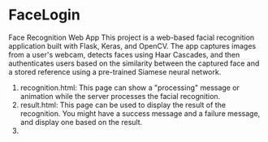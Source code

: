# FaceLogin
Face Recognition Web App This project is a web-based facial recognition application built with Flask, Keras, and OpenCV. The app captures images from a user's webcam, detects faces using Haar Cascades, and then authenticates users based on the similarity between the captured face and a stored reference using a pre-trained Siamese neural network.

1. recognition.html:
This page can show a "processing" message or animation while the server processes the facial recognition.
2. result.html:
This page can be used to display the result of the recognition. You might have a success message and a failure message, and display one based on the result.
3. 